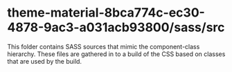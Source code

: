 # theme-material-8bca774c-ec30-4878-9ac3-a031acb93800/sass/src

This folder contains SASS sources that mimic the component-class hierarchy. These files
are gathered in to a build of the CSS based on classes that are used by the build.
